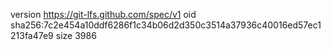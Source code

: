 version https://git-lfs.github.com/spec/v1
oid sha256:7c2e454a10ddf6286f1c34b06d2d350c3514a37936c40016ed57ec1213fa47e9
size 3986
